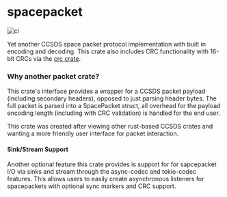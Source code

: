 # spacepacket

![ci](https://github.com/ASU-Cubesat/spacepacket/actions/workflows/build_and_test.yaml/badge.svg)

Yet another CCSDS space packet protocol implementation with built in encoding and decoding.
This crate also includes CRC functionality with 16-bit CRCs via the [crc crate](https://github.com/mrhooray/crc-rs).

### Why another packet crate?
This crate's interface provides a wrapper for a CCSDS packet payload (including secondary headers), opposed to just parsing header bytes.
The full packet is parsed into a SpacePacket struct, all overhead for the payload encoding length (including with CRC validation) is handled for the end user.

This crate was created after viewing other rust-based CCSDS crates and wanting a more friendly user interface for packet interaction.

#### Sink/Stream Support
Another optional feature this crate provides is support for for sapcepacket I/O via sinks and stream through the async-codec and tokio-codec features.
This allows users to easily create asynchronous listeners for spacepackets with optional sync markers and CRC support.
